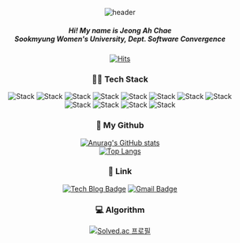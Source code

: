  <div align=center>
 
 
![header](https://capsule-render.vercel.app/api?type=slice&color=79dcb8&height=300&section=header&text=JeongAhChae&fontSize=90)

<h5 align="center">
Hi! My name is Jeong Ah Chae<br/>   
Sookmyung Women's University, Dept. Software Convergence     
</h5> 



  [![Hits](https://hits.seeyoufarm.com/api/count/incr/badge.svg?url=https%3A%2F%2Fgithub.com%2Fjokj624)](https://hits.seeyoufarm.com) 




 
<h3 align="center"> 👩‍💻 Tech Stack</h3>   


 

 
 ![Stack](https://img.shields.io/badge/C++-00599C?style=flat-square&logo=C%2B%2B&logoColor=white) ![Stack](https://img.shields.io/badge/HTML-E34F26?style=flat-square&logo=HTML5&logoColor=white) ![Stack](https://img.shields.io/badge/JavaScript-black?style=flat-square&logo=JavaScript&logoColor=white) ![Stack](https://img.shields.io/badge/CSS-1572B6?style=flat-square&logo=CSS3&logoColor=white) ![Stack](https://img.shields.io/badge/React-61DAFB?style=flat-square&logo=React&logoColor=white)  ![Stack](https://img.shields.io/badge/Redux-764ABC?style=flat-square&logo=Redux&logoColor=white) ![Stack](https://img.shields.io/badge/p5.js-ED225D?style=flat-square&logo=p5.js&logoColor=white) ![Stack](https://img.shields.io/badge/Node.js-339933?style=flat-square&logo=Node.js&logoColor=white) ![Stack](https://img.shields.io/badge/Express-000000?style=flat-square&logo=Express&logoColor=white)  ![Stack](https://img.shields.io/badge/MongoDB-47A248?style=flat-square&logo=MongoDB&logoColor=white) ![Stack](https://img.shields.io/badge/Unity-000000?style=flat-square&logo=Unity&logoColor=white) ![Stack](https://img.shields.io/badge/Socket.io-010101?style=flat-square&logo=Socket.io&logoColor=white)


<h3 align="center"> 🥰 My Github</h3>


 
[![Anurag's GitHub stats](https://github-readme-stats.vercel.app/api?username=jokj624&theme=dark)](https://github.com/jokj624)   
[![Top Langs](https://github-readme-stats.vercel.app/api/top-langs/?username=jokj624&layout=compact&theme=dark)](https://github.com/jokj624)


<h3 align="center"> 🔗 Link </h3>


 
 [![Tech Blog Badge](http://img.shields.io/badge/-Tech%20blog-black?style=flat-square&logo=github&link=https://iot624.tistory.com/)](https://iot624.tistory.com/)
  [![Gmail Badge](https://img.shields.io/badge/Gmail-d14836?style=flat-square&logo=Gmail&logoColor=white&link=mailto:jokj624@gmail.com)](mailto:jokj624@gmail.com)
 

 
<h3 align="center"> 💻 Algorithm </h3>


 
[![Solved.ac 프로필](http://mazassumnida.wtf/api/generate_badge?boj=jokj624)](https://solved.ac/jokj624)

</div>
